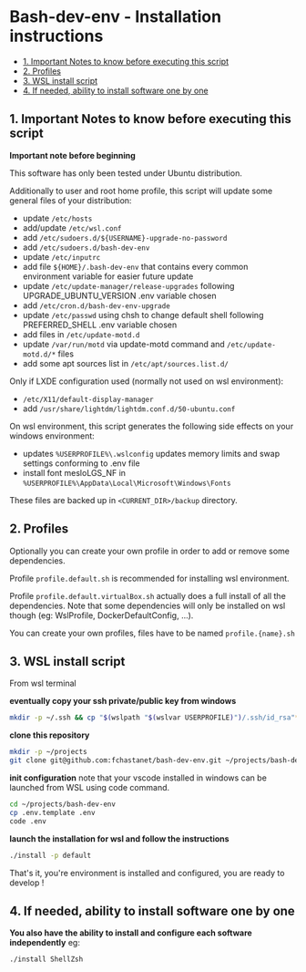 # Bash-dev-env - Installation instructions

- [1. Important Notes to know before executing this script](#1-important-notes-to-know-before-executing-this-script)
- [2. Profiles](#2-profiles)
- [3. WSL install script](#3-wsl-install-script)
- [4. If needed, ability to install software one by one](#4-if-needed-ability-to-install-software-one-by-one)

## 1. Important Notes to know before executing this script

**Important note before beginning**

This software has only been tested under Ubuntu distribution.

Additionally to user and root home profile, this script will update some general
files of your distribution:

- update `/etc/hosts`
- add/update `/etc/wsl.conf`
- add `/etc/sudoers.d/${USERNAME}-upgrade-no-password`
- add `/etc/sudoers.d/bash-dev-env`
- update `/etc/inputrc`
- add file `${HOME}/.bash-dev-env` that contains every common environment
  variable for easier future update
- update `/etc/update-manager/release-upgrades` following UPGRADE_UBUNTU_VERSION
  .env variable chosen
- add `/etc/cron.d/bash-dev-env-upgrade`
- update `/etc/passwd` using chsh to change default shell following
  PREFERRED_SHELL .env variable chosen
- add files in `/etc/update-motd.d`
- update `/var/run/motd` via update-motd command and `/etc/update-motd.d/*`
  files
- add some apt sources list in `/etc/apt/sources.list.d/`

Only if LXDE configuration used (normally not used on wsl environment):

- `/etc/X11/default-display-manager`
- add `/usr/share/lightdm/lightdm.conf.d/50-ubuntu.conf`

On wsl environment, this script generates the following side effects on your
windows environment:

- updates `%USERPROFILE%\.wslconfig` updates memory limits and swap settings
  conforming to .env file
- install font mesloLGS_NF in
  `%USERPROFILE%\AppData\Local\Microsoft\Windows\Fonts`

These files are backed up in `<CURRENT_DIR>/backup` directory.

## 2. Profiles

Optionally you can create your own profile in order to add or remove some
dependencies.

Profile `profile.default.sh` is recommended for installing wsl environment.

Profile `profile.default.virtualBox.sh` actually does a full install of all the
dependencies. Note that some dependencies will only be installed on wsl though
(eg: WslProfile, DockerDefaultConfig, ...).

You can create your own profiles, files have to be named `profile.{name}.sh`

## 3. WSL install script

From wsl terminal

**eventually copy your ssh private/public key from windows**

```sh
mkdir -p ~/.ssh && cp "$(wslpath "$(wslvar USERPROFILE)")/.ssh/id_rsa"* ~/.ssh
```

**clone this repository**

```sh
mkdir -p ~/projects
git clone git@github.com:fchastanet/bash-dev-env.git ~/projects/bash-dev-env
```

**init configuration** note that your vscode installed in windows can be
launched from WSL using code command.

```sh
cd ~/projects/bash-dev-env
cp .env.template .env
code .env
```

**launch the installation for wsl and follow the instructions**

```sh
./install -p default
```

That's it, you're environment is installed and configured, you are ready to
develop !

## 4. If needed, ability to install software one by one

**You also have the ability to install and configure each software
independently** eg:

```sh
./install ShellZsh
```

